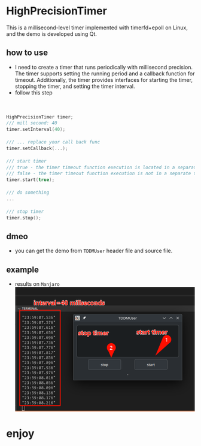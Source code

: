 # HighPrecisionTimer
This is a millisecond-level timer implemented with timerfd+epoll on Linux, and the demo is developed using Qt.

## how to use
- I need to create a timer that runs periodically with millisecond precision. The timer supports setting the running period and a callback function for timeout. Additionally, the timer provides interfaces for starting the timer, stopping the timer, and setting the timer interval.
- follow this step
``` c++


HighPrecisionTimer timer;
/// mill second: 40
timer.setInterval(40);

/// ... replace your call back func
timer.setCallback(...);

/// start timer
/// true - the timer timeout function execution is located in a separate thread
/// false - the timer timeout function execution is not in a separate thread.
timer.start(true);

/// do something
...

/// stop timer
timer.stop();

```

## dmeo
- you can get the demo from `TDDMUser` header file and source file.



## example 
- results on `Manjaro` 
![](./pic/result.png)


# enjoy